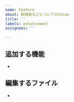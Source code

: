 ```yaml
---
name: Feature
about: 新機能などについてのIssue
title: ''
labels: enhancement
assignees: ''

---
```


## 追加する機能
<!--追加する機能を具体的に箇条書きで-->
-

## 編集するファイル
<!--既存するものであればそのファイル名を、新しく作成する場合は新しく作成するファイル名を記述-->
-